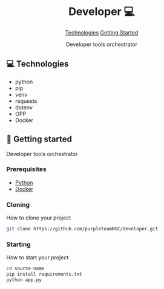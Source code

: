  <h1 align="center" style="font-weight: bold;">Developer 💻</h1>

<p align="center">
<a href="#tech">Technologies</a>
<a href="#started">Getting Started</a>
</p>


<p align="center">Developer tools orchestrator</p>


<h2 id="technologies">💻 Technologies</h2>

- python
- pip
- venv
- requests
- dotenv
- OPP
- Docker
 
<h2 id="started">🚀 Getting started</h2>

Developer tools orchestrator
 
<h3>Prerequisites</h3>

- [Python](https://github.com/)
- [Docker](https://github.com)
 
<h3>Cloning</h3>

How to clone your project

```bash
git clone https://github.com/purpleteamNSC/developer.git
```
 
<h3>Starting</h3>

How to start your project

```bash
cd source-name
pip install requirements.txt
python app.py
```
